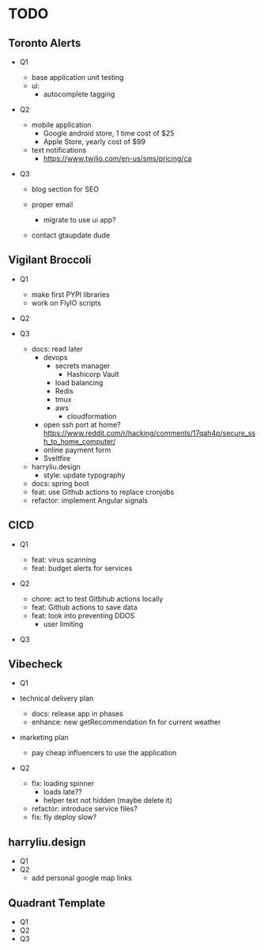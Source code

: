 # TODO

## Toronto Alerts

- Q1

  - base application unit testing
  - ui:
    - autocomplete tagging

- Q2
  - mobile application
    - Google android store, 1 time cost of $25
    - Apple Store, yearly cost of $99
  - text notifications
    - https://www.twilio.com/en-us/sms/pricing/ca
- Q3

  - blog section for SEO
  - proper email

    - migrate to use ui app?

  - contact gtaupdate dude

## Vigilant Broccoli

- Q1
  - make first PYPI libraries
  - work on FlyIO scripts
- Q2

- Q3

  - docs: read later
    - devops
      - secrets manager
        - Hashicorp Vault
      - load balancing
      - Redis
      - tmux
      - aws
        - cloudformation
    - open ssh port at home? https://www.reddit.com/r/hacking/comments/17qah4p/secure_ssh_to_home_computer/
    - online payment form
    - Sveltfire
  - harryliu.design
    - style: update typography
  - docs: spring boot
  - feat: use Github actions to replace cronjobs
  - refactor: implement Angular signals

## CICD

- Q1

  - feat: virus scanning
  - feat: budget alerts for services

- Q2

  - chore: act to test Gitbhub actions locally
  - feat: Github actions to save data
  - feat: look into preventing DDOS
    - user limiting

- Q3

## Vibecheck

- Q1

- technical delivery plan
  - docs: release app in phases
  - enhance: new getRecommendation fn for current weather
- marketing plan
  - pay cheap influencers to use the application
- Q2
  - fix: loading spinner
    - loads late??
    - helper text not hidden (maybe delete it)
  - refactor: introduce service files?
  - fix: fly deploy slow?

## harryliu.design

- Q1
- Q2
  - add personal google map links

## Quadrant Template

- Q1
- Q2
- Q3
